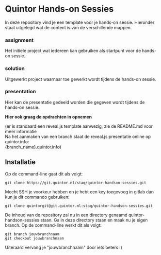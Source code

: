 # Quintor Hands-on Sessies

In deze repository vind je een template voor je hands-on sessie. Hieronder staat uitgelegd wat de content is van de verschillende mappen.

### assignment
Het initiele project wat iedereen kan gebruiken als startpunt voor de hands-on sessie.

### solution
Uitgewerkt project waarnaar toe gewerkt wordt tijdens de hands-on sessie.

### presentation
Hier kan de presentatie gedeeld worden die gegeven wordt tijdens de hands-on sessie.

__Hier ook graag de opdrachten in opnemen__

(er is standaard een reveal.js template aanwezig, zie de README.md voor meer informatie<br/>
Na het aanmaken van een branch staat de reveal.js presentatie online op quintor.info:<br/>
{branch_name}.quintor.info)

## Installatie
Op de command-line gaat dit als volgt:
```
git clone https://git.quintor.nl/staq/quintor-handson-sessies.git
```

Mocht SSH je voorkeur hebben en je hebt een key toegevoeg in gitlab dan kun je dit commando gebruiken:
```
git clone quintorgit@git.quintor.nl:staq/quintor-handson-sessies.git
```

De inhoud van de repository zal nu in een directory genaamd quintor-handson-sessies staan.
Ga in deze directory staan en maak nu je eigen branch.
Op de command-line werkt dit als volgt:

```
git branch jouwbranchnaam
git checkout jouwbranchnaam
```

Uiteraard vervang je "jouwbranchnaam" door iets beters :)
